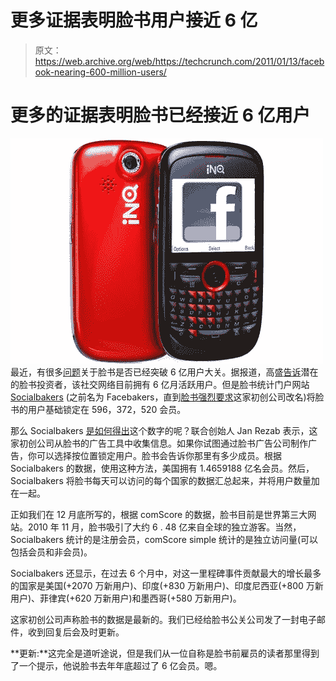 # 更多证据表明脸书用户接近 6 亿

> 原文：<https://web.archive.org/web/https://techcrunch.com/2011/01/13/facebook-nearing-600-million-users/>

# 更多的证据表明脸书已经接近 6 亿用户

![](img/3e485b03deb7cd5f4fbd54b78083e043.png)最近，有很多[问题](https://web.archive.org/web/20221206144254/http://networkeffect.allthingsd.com/20101230/does-facebook-have-600-million-users-yet/)关于脸书是否已经突破 6 亿用户大关。据报道，高盛[告诉](https://web.archive.org/web/20221206144254/http://blogs.wsj.com/deals/2011/01/06/the-4-key-revelations-about-facebooks-finances/)潜在的脸书投资者，该社交网络目前拥有 6 亿月活跃用户。但是脸书统计门户网站 [Socialbakers](https://web.archive.org/web/20221206144254/http://www.socialbakers.com/) (之前名为 Facebakers，直到[脸书强烈要求](https://web.archive.org/web/20221206144254/https://beta.techcrunch.com/2010/12/01/pop-quiz-who-requested-facebook-stats-portal-facebakers-to-change-its-name/)这家初创公司改名)将脸书的用户基础锁定在 596，372，520 会员。

那么 Socialbakers [是如何得出](https://web.archive.org/web/20221206144254/http://www.socialbakers.com/blog/100-facebook-reaches-another-milestone-600-million-users/)这个数字的呢？联合创始人 Jan Rezab 表示，这家初创公司从脸书的广告工具中收集信息。如果你试图通过脸书广告公司制作广告，你可以选择按位置锁定用户。脸书会告诉你那里有多少成员。根据 Socialbakers 的数据，使用这种方法，美国拥有 1.4659188 亿名会员。然后，Socialbakers 将脸书每天可以访问的每个国家的数据汇总起来，并将用户数量加在一起。

正如我们在 12 月底所写的，根据 comScore 的数据，脸书目前是世界第三大网站。2010 年 11 月，脸书吸引了大约 6 . 48 亿来自全球的独立游客。当然，Socialbakers 统计的是注册会员，comScore simple 统计的是独立访问量(可以包括会员和非会员)。

Socialbakers 还显示，在过去 6 个月中，对这一里程碑事件贡献最大的增长最多的国家是美国(+2070 万新用户)、印度(+830 万新用户)、印度尼西亚(+800 万新用户)、菲律宾(+620 万新用户)和墨西哥(+580 万新用户)。

这家初创公司声称脸书的数据是最新的。我们已经给脸书公关公司发了一封电子邮件，收到回复后会及时更新。

**更新:**这完全是道听途说，但是我们从一位自称是脸书前雇员的读者那里得到了一个提示，他说脸书去年年底超过了 6 亿会员。嗯。